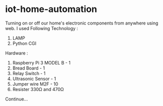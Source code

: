 # iot-home-automation
Turning on or off our home's electronic components from anywhere using web.
I used Following Technology :
1) LAMP
2) Python CGI 

Hardware :
1) Raspberry Pi 3 MODEL B - 1
2) Bread Board - 1
3) Relay Switch - 1
4) Ultrasonic Sensor - 1
5) Jumper wire M2F - 10
6) Resister 330Ω and 470Ω

Continue...

